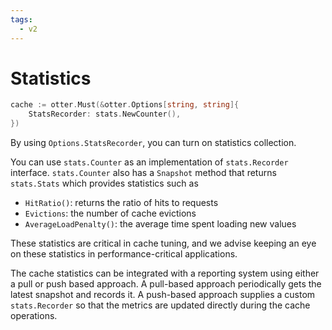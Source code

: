 ```yaml
---
tags:
  - v2
---
```


# Statistics

```go
cache := otter.Must(&otter.Options[string, string]{
	StatsRecorder: stats.NewCounter(),
})
```

By using `Options.StatsRecorder`, you can turn on statistics collection.

You can use `stats.Counter` as an implementation of `stats.Recorder` interface. `stats.Counter` also has a `Snapshot` method that returns `stats.Stats` which provides statistics such as

- `HitRatio()`: returns the ratio of hits to requests
- `Evictions`: the number of cache evictions
- `AverageLoadPenalty()`: the average time spent loading new values

These statistics are critical in cache tuning, and we advise keeping an eye on these statistics in performance-critical applications.

The cache statistics can be integrated with a reporting system using either a pull or push based approach. A pull-based approach periodically gets the latest snapshot and records it. A push-based approach supplies a custom `stats.Recorder` so that the metrics are updated directly during the cache operations.
